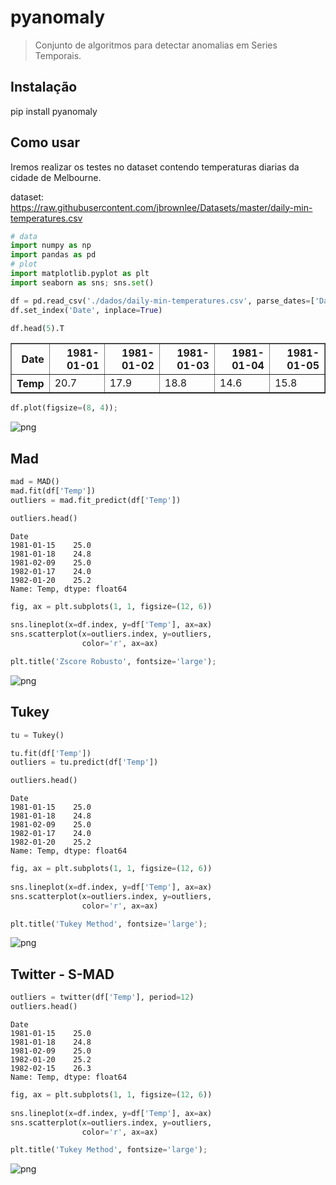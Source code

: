 # pyanomaly
> Conjunto de algoritmos para detectar anomalias em Series Temporais.


## Instalação

pip install pyanomaly

## Como usar

Iremos realizar os testes no dataset contendo temperaturas diarias da cidade de Melbourne.

dataset: https://raw.githubusercontent.com/jbrownlee/Datasets/master/daily-min-temperatures.csv

```python
# data
import numpy as np
import pandas as pd
# plot
import matplotlib.pyplot as plt
import seaborn as sns; sns.set()

df = pd.read_csv('./dados/daily-min-temperatures.csv', parse_dates=['Date'])
df.set_index('Date', inplace=True)
```

```python
df.head(5).T
```




<div>
<style scoped>
    .dataframe tbody tr th:only-of-type {
        vertical-align: middle;
    }

    .dataframe tbody tr th {
        vertical-align: top;
    }

    .dataframe thead th {
        text-align: right;
    }
</style>
<table border="1" class="dataframe">
  <thead>
    <tr style="text-align: right;">
      <th>Date</th>
      <th>1981-01-01</th>
      <th>1981-01-02</th>
      <th>1981-01-03</th>
      <th>1981-01-04</th>
      <th>1981-01-05</th>
    </tr>
  </thead>
  <tbody>
    <tr>
      <th>Temp</th>
      <td>20.7</td>
      <td>17.9</td>
      <td>18.8</td>
      <td>14.6</td>
      <td>15.8</td>
    </tr>
  </tbody>
</table>
</div>



```python
df.plot(figsize=(8, 4));
```


![png](docs/images/output_6_0.png)


## Mad

```python
mad = MAD()
mad.fit(df['Temp'])
outliers = mad.fit_predict(df['Temp'])

outliers.head()
```




    Date
    1981-01-15    25.0
    1981-01-18    24.8
    1981-02-09    25.0
    1982-01-17    24.0
    1982-01-20    25.2
    Name: Temp, dtype: float64



```python
fig, ax = plt.subplots(1, 1, figsize=(12, 6))
                       
sns.lineplot(x=df.index, y=df['Temp'], ax=ax)
sns.scatterplot(x=outliers.index, y=outliers, 
                color='r', ax=ax)

plt.title('Zscore Robusto', fontsize='large');
```


![png](docs/images/output_9_0.png)


## Tukey

```python
tu = Tukey()

tu.fit(df['Temp'])
outliers = tu.predict(df['Temp'])

outliers.head()
```




    Date
    1981-01-15    25.0
    1981-01-18    24.8
    1981-02-09    25.0
    1982-01-17    24.0
    1982-01-20    25.2
    Name: Temp, dtype: float64



```python
fig, ax = plt.subplots(1, 1, figsize=(12, 6))
                       
sns.lineplot(x=df.index, y=df['Temp'], ax=ax)
sns.scatterplot(x=outliers.index, y=outliers, 
                color='r', ax=ax)

plt.title('Tukey Method', fontsize='large');
```


![png](docs/images/output_12_0.png)


## Twitter - S-MAD

```python
outliers = twitter(df['Temp'], period=12)
outliers.head()
```




    Date
    1981-01-15    25.0
    1981-01-18    24.8
    1981-02-09    25.0
    1982-01-20    25.2
    1982-02-15    26.3
    Name: Temp, dtype: float64



```python
fig, ax = plt.subplots(1, 1, figsize=(12, 6))
                       
sns.lineplot(x=df.index, y=df['Temp'], ax=ax)
sns.scatterplot(x=outliers.index, y=outliers, 
                color='r', ax=ax)

plt.title('Tukey Method', fontsize='large');
```


![png](docs/images/output_15_0.png)

